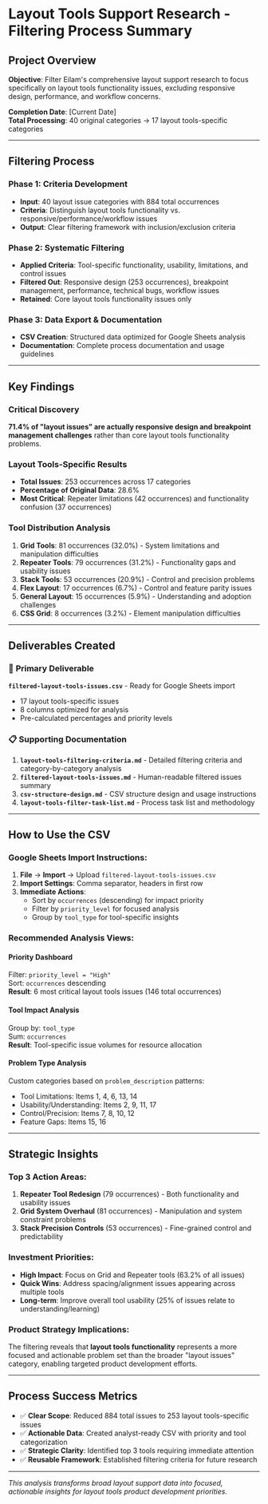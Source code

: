 # Layout Tools Support Research - Filtering Process Summary

## Project Overview
**Objective**: Filter Eilam's comprehensive layout support research to focus specifically on layout tools functionality issues, excluding responsive design, performance, and workflow concerns.

**Completion Date**: [Current Date]  
**Total Processing**: 40 original categories → 17 layout tools-specific categories

---

## Filtering Process

### Phase 1: Criteria Development
- **Input**: 40 layout issue categories with 884 total occurrences
- **Criteria**: Distinguish layout tools functionality vs. responsive/performance/workflow issues
- **Output**: Clear filtering framework with inclusion/exclusion criteria

### Phase 2: Systematic Filtering  
- **Applied Criteria**: Tool-specific functionality, usability, limitations, and control issues
- **Filtered Out**: Responsive design (253 occurrences), breakpoint management, performance, technical bugs, workflow issues
- **Retained**: Core layout tools functionality issues only

### Phase 3: Data Export & Documentation
- **CSV Creation**: Structured data optimized for Google Sheets analysis
- **Documentation**: Complete process documentation and usage guidelines

---

## Key Findings

### Critical Discovery
**71.4% of "layout issues" are actually responsive design and breakpoint management challenges** rather than core layout tools functionality problems.

### Layout Tools-Specific Results
- **Total Issues**: 253 occurrences across 17 categories  
- **Percentage of Original Data**: 28.6%
- **Most Critical**: Repeater limitations (42 occurrences) and functionality confusion (37 occurrences)

### Tool Distribution Analysis
1. **Grid Tools**: 81 occurrences (32.0%) - System limitations and manipulation difficulties
2. **Repeater Tools**: 79 occurrences (31.2%) - Functionality gaps and usability issues  
3. **Stack Tools**: 53 occurrences (20.9%) - Control and precision problems
4. **Flex Layout**: 17 occurrences (6.7%) - Control and feature parity issues
5. **General Layout**: 15 occurrences (5.9%) - Understanding and adoption challenges
6. **CSS Grid**: 8 occurrences (3.2%) - Element manipulation difficulties

---

## Deliverables Created

### 📄 **Primary Deliverable**
**`filtered-layout-tools-issues.csv`** - Ready for Google Sheets import
- 17 layout tools-specific issues
- 8 columns optimized for analysis
- Pre-calculated percentages and priority levels

### 📋 **Supporting Documentation**
1. **`layout-tools-filtering-criteria.md`** - Detailed filtering criteria and category-by-category analysis
2. **`filtered-layout-tools-issues.md`** - Human-readable filtered issues summary  
3. **`csv-structure-design.md`** - CSV structure design and usage instructions
4. **`layout-tools-filter-task-list.md`** - Process task list and methodology

---

## How to Use the CSV

### Google Sheets Import Instructions:
1. **File** → **Import** → Upload `filtered-layout-tools-issues.csv`
2. **Import Settings**: Comma separator, headers in first row
3. **Immediate Actions**:
   - Sort by `occurrences` (descending) for impact priority
   - Filter by `priority_level` for focused analysis  
   - Group by `tool_type` for tool-specific insights

### Recommended Analysis Views:

#### **Priority Dashboard** 
Filter: `priority_level = "High"`  
Sort: `occurrences` descending  
**Result**: 6 most critical layout tools issues (146 total occurrences)

#### **Tool Impact Analysis**
Group by: `tool_type`  
Sum: `occurrences`  
**Result**: Tool-specific issue volumes for resource allocation

#### **Problem Type Analysis**  
Custom categories based on `problem_description` patterns:
- Tool Limitations: Items 1, 4, 6, 13, 14
- Usability/Understanding: Items 2, 9, 11, 17  
- Control/Precision: Items 7, 8, 10, 12
- Feature Gaps: Items 15, 16

---

## Strategic Insights

### **Top 3 Action Areas:**
1. **Repeater Tool Redesign** (79 occurrences) - Both functionality and usability issues
2. **Grid System Overhaul** (81 occurrences) - Manipulation and system constraint problems
3. **Stack Precision Controls** (53 occurrences) - Fine-grained control and predictability

### **Investment Priorities:**
- **High Impact**: Focus on Grid and Repeater tools (63.2% of all issues)
- **Quick Wins**: Address spacing/alignment issues appearing across multiple tools
- **Long-term**: Improve overall tool usability (25% of issues relate to understanding/learning)

### **Product Strategy Implications:**
The filtering reveals that **layout tools functionality** represents a more focused and actionable problem set than the broader "layout issues" category, enabling targeted product development efforts.

---

## Process Success Metrics
- ✅ **Clear Scope**: Reduced 884 total issues to 253 layout tools-specific issues  
- ✅ **Actionable Data**: Created analyst-ready CSV with priority and tool categorization
- ✅ **Strategic Clarity**: Identified top 3 tools requiring immediate attention
- ✅ **Reusable Framework**: Established filtering criteria for future research

---

*This analysis transforms broad layout support data into focused, actionable insights for layout tools product development priorities.* 
